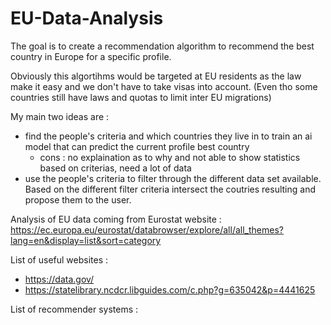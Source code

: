# EU-Data-Analysis
The goal is to create a recommendation algorithm to recommend the best country in Europe for a specific profile.

Obviously this algortihms would be targeted at EU residents as the law make it easy and we don't have to take visas into account.
(Even tho some countries still have laws and quotas to limit inter EU migrations)

My main two ideas are :
- find the people's criteria and which countries they live in to train an ai model that can predict the current profile best country
   * cons : no explaination as to why and not able to show statistics based on criterias, need a lot of data
- use the people's criteria to filter through the different data set available. Based on the different filter criteria intersect the coutries resulting and propose them to the user. 

Analysis of EU data coming from Eurostat website : https://ec.europa.eu/eurostat/databrowser/explore/all/all_themes?lang=en&display=list&sort=category

List of useful websites :
 - https://data.gov/
 - https://statelibrary.ncdcr.libguides.com/c.php?g=635042&p=4441625

List of recommender systems :
